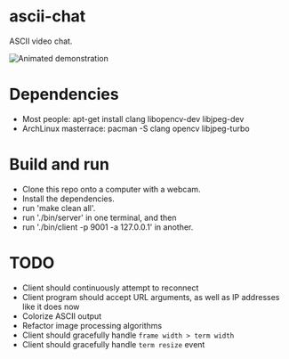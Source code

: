 ascii-chat
==========

ASCII video chat.

![Animated demonstration](http://i.imgur.com/E4OuqvX.gif)


Dependencies
==========
- Most people: apt-get install clang libopencv-dev libjpeg-dev
- ArchLinux masterrace: pacman -S clang opencv libjpeg-turbo


Build and run
==========
- Clone this repo onto a computer with a webcam.
- Install the dependencies.
- run 'make clean all'.
- run './bin/server' in one terminal, and then
- run './bin/client -p 9001 -a 127.0.0.1' in another. 


TODO
==========
- Client should continuously attempt to reconnect
- Client program should accept URL arguments, as well as IP addresses like it does now
- Colorize ASCII output
- Refactor image processing algorithms
- Client should gracefully handle `frame width > term width`
- Client should gracefully handle `term resize` event

